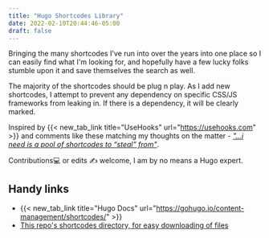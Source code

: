 ```yaml
---
title: "Hugo Shortcodes Library"
date: 2022-02-10T20:44:46-05:00
draft: false
---
```


Bringing the many shortcodes I've run into over the years into one place so I can easily find what I'm looking for, and hopefully have a few lucky folks stumble upon it and save themselves the search as well.

The majority of the shortcodes should be plug n play. As I add new shortcodes, I attempt to prevent any dependency on specific CSS/JS frameworks from leaking in. If there is a dependency, it will be clearly marked.

Inspired by {{< new_tab_link title="UseHooks" url="https://usehooks.com" >}} and comments like these matching my thoughts on the matter - [_"...i need is a pool of shortcodes to “steal” from"_](https://discourse.gohugo.io/t/table-in-markdown/11434/7).

Contributions💻 or edits ✍ welcome, I am by no means a Hugo expert.

## Handy links

- {{< new_tab_link title="Hugo Docs" url="https://gohugo.io/content-management/shortcodes/" >}}
- [This repo's shortcodes directory, for easy downloading of files](https://github.com/I-Dont-Remember/hugo-shortcodes/tree/main/layouts/shortcodes)
